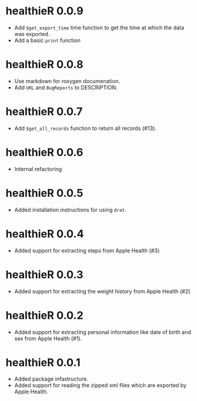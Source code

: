 # healthieR 0.0.9

* Add `$get_export_time` time function to get the time at which the data
  was exported.
* Add a basic `print` function



# healthieR 0.0.8

* Use markdown for roxygen documenation.
* Add `URL` and `BugReports` to DESCRIPTION.



# healthieR 0.0.7

* Add `$get_all_records` function to return all records (#13). 



# healthieR 0.0.6

* Internal refactoring



# healthieR 0.0.5

* Added installation instructions for using `drat`.



# healthieR 0.0.4

* Added support for extracting steps from Apple Health (#3)



# healthieR 0.0.3

* Added support for extracting the weight history from Apple Health (#2)



# healthieR 0.0.2

* Added support for extracting personal information like date of birth and
  sex from Apple Health (#1).
  
  

# healthieR 0.0.1

* Added package infastructure.
* Added support for reading the zipped xml files which are exported by
  Apple Health.
